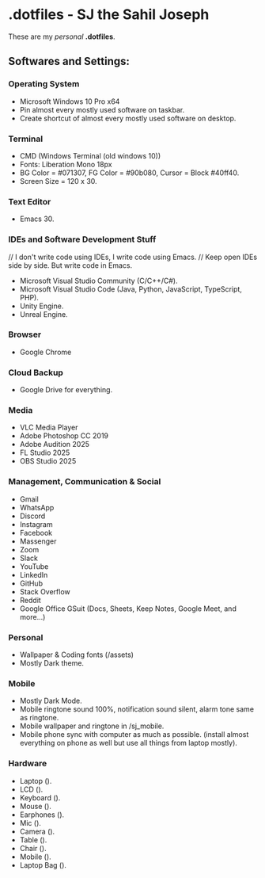 
# .dotfiles - SJ the Sahil Joseph
These are my *personal* __.dotfiles__.

## Softwares and Settings:

### Operating System
- Microsoft Windows 10 Pro x64
- Pin almost every mostly used software on taskbar.
- Create shortcut of almost every mostly used software on desktop.
    
### Terminal
- CMD (Windows Terminal (old windows 10))
- Fonts: Liberation Mono 18px
- BG Color = #071307, FG Color = #90b080, Cursor = Block #40ff40.
- Screen Size = 120 x 30.
    
### Text Editor
- Emacs 30.
    
### IDEs and Software Development Stuff
// I don't write code using IDEs, I write code using Emacs.
// Keep open IDEs side by side. But write code in Emacs.
- Microsoft Visual Studio Community (C/C++/C#).
- Microsoft Visual Studio Code (Java, Python, JavaScript, TypeScript, PHP).
- Unity Engine.
- Unreal Engine.

### Browser
- Google Chrome

### Cloud Backup
- Google Drive for everything.

### Media
- VLC Media Player
- Adobe Photoshop CC 2019
- Adobe Audition 2025
- FL Studio 2025
- OBS Studio 2025

### Management, Communication & Social
- Gmail
- WhatsApp
- Discord
- Instagram
- Facebook
- Massenger
- Zoom
- Slack
- YouTube
- LinkedIn
- GitHub
- Stack Overflow
- Reddit
- Google Office GSuit (Docs, Sheets, Keep Notes, Google Meet, and more...)

### Personal
- Wallpaper & Coding fonts (/assets)
- Mostly Dark theme.

### Mobile
- Mostly Dark Mode.
- Mobile ringtone sound 100%, notification sound silent, alarm tone same as ringtone.
- Mobile wallpaper and ringtone in /sj_mobile.
- Mobile phone sync with computer as much as possible. (install almost everything on phone as well but use all things from laptop mostly).

### Hardware
- Laptop ().
- LCD ().
- Keyboard ().
- Mouse ().
- Earphones ().
- Mic ().
- Camera ().
- Table ().
- Chair ().
- Mobile ().
- Laptop Bag ().



